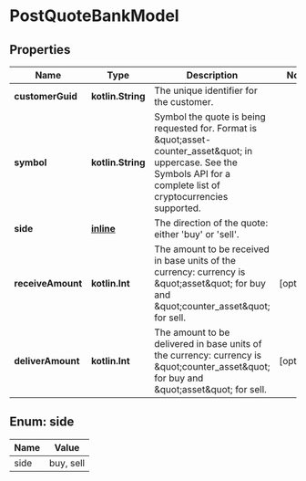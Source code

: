 
# PostQuoteBankModel

## Properties
Name | Type | Description | Notes
------------ | ------------- | ------------- | -------------
**customerGuid** | **kotlin.String** | The unique identifier for the customer. | 
**symbol** | **kotlin.String** | Symbol the quote is being requested for. Format is \&quot;asset-counter_asset\&quot; in uppercase. See the Symbols API for a complete list of cryptocurrencies supported. | 
**side** | [**inline**](#Side) | The direction of the quote: either &#39;buy&#39; or &#39;sell&#39;. | 
**receiveAmount** | **kotlin.Int** | The amount to be received in base units of the currency: currency is \&quot;asset\&quot; for buy and \&quot;counter_asset\&quot; for sell. |  [optional]
**deliverAmount** | **kotlin.Int** | The amount to be delivered in base units of the currency: currency is \&quot;counter_asset\&quot; for buy and \&quot;asset\&quot; for sell. |  [optional]


<a name="Side"></a>
## Enum: side
Name | Value
---- | -----
side | buy, sell



